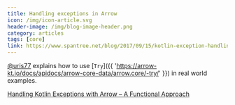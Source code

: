 ```yaml
---
title: Handling exceptions in Arrow
icon: /img/icon-article.svg
header-image: /img/blog-image-header.png
category: articles
tags: [core]
link: https://www.spantree.net/blog/2017/09/15/kotlin-exception-handling-with-kategory.html
---
```

[@uris77](https://github.com/uris77) explains how to use [`Try`]({{ 'https://arrow-kt.io/docs/apidocs/arrow-core-data/arrow.core/-try/' }}) in real world examples.

[Handling Kotlin Exceptions with Arrow – A Functional Approach](https://www.spantree.net/blog/2017/09/15/kotlin-exception-handling-with-kategory.html)
